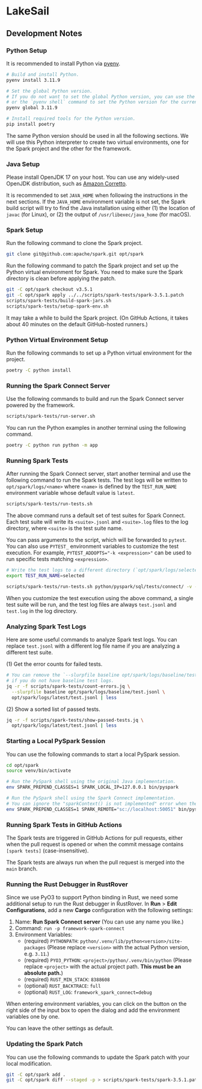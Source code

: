 # LakeSail

## Development Notes

### Python Setup

It is recommended to install Python via [pyenv](https://github.com/pyenv/pyenv).

```bash
# Build and install Python.
pyenv install 3.11.9

# Set the global Python version.
# If you do not want to set the global Python version, you can use the `PYENV_VERSION` environment variable
# or the `pyenv shell` command to set the Python version for the current terminal session.
pyenv global 3.11.9

# Install required tools for the Python version.
pip install poetry
```

The same Python version should be used in all the following sections.
We will use this Python interpreter to create two virtual environments,
one for the Spark project and the other for the framework.

### Java Setup

Please install OpenJDK 17 on your host.
You can use any widely-used OpenJDK distribution, such as [Amazon Corretto](https://aws.amazon.com/corretto/).

It is recommended to set `JAVA_HOME` when following the instructions in the next sections.
If the `JAVA_HOME` environment variable is not set, the Spark build script will try to find the Java installation using either
(1) the location of `javac` (for Linux), or (2) the output of `/usr/libexec/java_home` (for macOS).

### Spark Setup

Run the following command to clone the Spark project.

```bash
git clone git@github.com:apache/spark.git opt/spark
```

Run the following command to patch the Spark project and set up the Python virtual environment for Spark.
You need to make sure the Spark directory is clean before applying the patch.

```bash
git -C opt/spark checkout v3.5.1
git -C opt/spark apply ../../scripts/spark-tests/spark-3.5.1.patch
scripts/spark-tests/build-spark-jars.sh
scripts/spark-tests/setup-spark-env.sh
```

It may take a while to build the Spark project.
(On GitHub Actions, it takes about 40 minutes on the default GitHub-hosted runners.)

### Python Virtual Environment Setup

Run the following commands to set up a Python virtual environment for the project.

```bash
poetry -C python install
```

### Running the Spark Connect Server

Use the following commands to build and run the Spark Connect server powered by the framework.

```bash
scripts/spark-tests/run-server.sh
```

You can run the Python examples in another terminal using the following command.

```bash
poetry -C python run python -m app
```

### Running Spark Tests

After running the Spark Connect server, start another terminal and use the following command to run the Spark tests.
The test logs will be written to `opt/spark/logs/<name>` where `<name>` is defined by
the `TEST_RUN_NAME` environment variable whose default value is `latest`.

```bash
scripts/spark-tests/run-tests.sh
```

The above command runs a default set of test suites for Spark Connect.
Each test suite will write its `<suite>.jsonl` and `<suite>.log` files to the log directory,
where `<suite>` is the test suite name.

You can pass arguments to the script, which will be forwarded to `pytest`.
You can also use `PYTEST_` environment variables to customize the test execution.
For example, `PYTEST_ADDOPTS="-k <expression>"` can be used to run specific tests matching `<expression>`.

```bash
# Write the test logs to a different directory (`opt/spark/logs/selected`).
export TEST_RUN_NAME=selected

scripts/spark-tests/run-tests.sh python/pyspark/sql/tests/connect/ -v -k test_something
```

When you customize the test execution using the above command, a single test suite will be run,
and the test log files are always `test.jsonl` and `test.log` in the log directory.

### Analyzing Spark Test Logs

Here are some useful commands to analyze Spark test logs.
You can replace `test.jsonl` with a different log file name if you are analyzing a different test suite.

(1) Get the error counts for failed tests.

```bash
# You can remove the `--slurpfile baseline opt/spark/logs/baseline/test.jsonl` arguments
# if you do not have baseline test logs.
jq -r -f scripts/spark-tests/count-errors.jq \
  --slurpfile baseline opt/spark/logs/baseline/test.jsonl \
  opt/spark/logs/latest/test.jsonl | less
```

(2) Show a sorted list of passed tests.

```bash
jq -r -f scripts/spark-tests/show-passed-tests.jq \
  opt/spark/logs/latest/test.jsonl | less
```

### Starting a Local PySpark Session

You can use the following commands to start a local PySpark session.

```bash
cd opt/spark
source venv/bin/activate

# Run the PySpark shell using the original Java implementation.
env SPARK_PREPEND_CLASSES=1 SPARK_LOCAL_IP=127.0.0.1 bin/pyspark

# Run the PySpark shell using the Spark Connect implementation.
# You can ignore the "sparkContext() is not implemented" error when the shell starts.
env SPARK_PREPEND_CLASSES=1 SPARK_REMOTE="sc://localhost:50051" bin/pyspark
```

### Running Spark Tests in GitHub Actions

The Spark tests are triggered in GitHub Actions for pull requests,
either when the pull request is opened or when the commit message contains `[spark tests]` (case-insensitive).

The Spark tests are always run when the pull request is merged into the `main` branch.

### Running the Rust Debugger in RustRover

Since we use PyO3 to support Python binding in Rust, we need some additional setup to run the Rust debugger in RustRover.
In **Run** > **Edit Configurations**, add a new **Cargo** configuration with the following settings:

1. Name: **Run Spark Connect server** (You can use any name you like.)
2. Command: `run -p framework-spark-connect`
3. Environment Variables:
    - (required) `PYTHONPATH`: `python/.venv/lib/python<version>/site-packages` (Please replace `<version>` with the actual Python version, e.g. `3.11`.)
    - (required) `PYO3_PYTHON`: `<project>/python/.venv/bin/python` (Please replace `<project>` with the actual project path. **This must be an absolute path.**)
    - (required) `RUST_MIN_STACK`: `8388608`
    - (optional) `RUST_BACKTRACE`: `full`
    - (optional) `RUST_LOG`: `framework_spark_connect=debug`

When entering environment variables, you can click on the button on the right side of the input box to open the dialog and add the environment variables one by one.

You can leave the other settings as default.

### Updating the Spark Patch

You can use the following commands to update the Spark patch with your local modification.

```bash
git -C opt/spark add .
git -C opt/spark diff --staged -p > scripts/spark-tests/spark-3.5.1.patch
```
